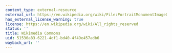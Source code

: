 ```yaml
---
content_type: external-resource
external_url: https://en.wikipedia.org/wiki/File:PortraitMonumentImage01.jpg
has_external_license_warning: true
license: https://en.wikipedia.org/wiki/All_rights_reserved
status: ''
title: Wikimedia Commons
uid: 51530a83-6221-4df1-bd40-4f49e457adb6
wayback_url: ''
---
```

